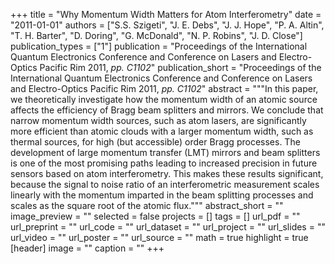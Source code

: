 +++
title = "Why Momentum Width Matters for Atom Interferometry"
date = "2011-01-01"
authors = ["S.S. Szigeti", "J. E. Debs", "J. J. Hope", "P. A. Altin", "T. H. Barter", "D. Doring", "G. McDonald", "N. P. Robins", "J. D. Close"]
publication_types = ["1"]
publication = "Proceedings of the International Quantum Electronics Conference and Conference on Lasers and Electro-Optics Pacific Rim 2011, _pp. C1102_"
publication_short = "Proceedings of the International Quantum Electronics Conference and Conference on Lasers and Electro-Optics Pacific Rim 2011, _pp. C1102_"
abstract = """In this paper, we theoretically investigate how the momentum width of an atomic source affects the efficiency of Bragg beam splitters and mirrors. We conclude that narrow momentum width sources, such as atom lasers, are significantly more efficient than atomic clouds with a larger momentum width, such as thermal sources, for high (but accessible) order Bragg processes. The development of large momentum transfer (LMT) mirrors and beam splitters is one of the most promising paths leading to increased precision in future sensors based on atom interferometry. This makes these results significant, because the signal to noise ratio of an interferometric measurement scales linearly with the momentum imparted in the beam splitting processes and scales as the square root of the atomic flux."""
abstract_short = ""
image_preview = ""
selected = false
projects = []
tags = []
url_pdf = ""
url_preprint = ""
url_code = ""
url_dataset = ""
url_project = ""
url_slides = ""
url_video = ""
url_poster = ""
url_source = ""
math = true
highlight = true
[header]
image = ""
caption = ""
+++
